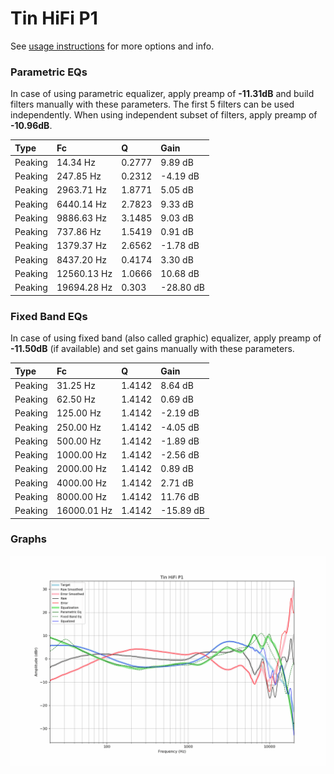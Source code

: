 # Tin HiFi P1
See [usage instructions](https://github.com/jaakkopasanen/AutoEq#usage) for more options and info.

### Parametric EQs
In case of using parametric equalizer, apply preamp of **-11.31dB** and build filters manually
with these parameters. The first 5 filters can be used independently.
When using independent subset of filters, apply preamp of **-10.96dB**.

| Type    | Fc          |      Q | Gain      |
|:--------|:------------|:-------|:----------|
| Peaking | 14.34 Hz    | 0.2777 | 9.89 dB   |
| Peaking | 247.85 Hz   | 0.2312 | -4.19 dB  |
| Peaking | 2963.71 Hz  | 1.8771 | 5.05 dB   |
| Peaking | 6440.14 Hz  | 2.7823 | 9.33 dB   |
| Peaking | 9886.63 Hz  | 3.1485 | 9.03 dB   |
| Peaking | 737.86 Hz   | 1.5419 | 0.91 dB   |
| Peaking | 1379.37 Hz  | 2.6562 | -1.78 dB  |
| Peaking | 8437.20 Hz  | 0.4174 | 3.30 dB   |
| Peaking | 12560.13 Hz | 1.0666 | 10.68 dB  |
| Peaking | 19694.28 Hz | 0.303  | -28.80 dB |

### Fixed Band EQs
In case of using fixed band (also called graphic) equalizer, apply preamp of **-11.50dB**
(if available) and set gains manually with these parameters.

| Type    | Fc          |      Q | Gain      |
|:--------|:------------|:-------|:----------|
| Peaking | 31.25 Hz    | 1.4142 | 8.64 dB   |
| Peaking | 62.50 Hz    | 1.4142 | 0.69 dB   |
| Peaking | 125.00 Hz   | 1.4142 | -2.19 dB  |
| Peaking | 250.00 Hz   | 1.4142 | -4.05 dB  |
| Peaking | 500.00 Hz   | 1.4142 | -1.89 dB  |
| Peaking | 1000.00 Hz  | 1.4142 | -2.56 dB  |
| Peaking | 2000.00 Hz  | 1.4142 | 0.89 dB   |
| Peaking | 4000.00 Hz  | 1.4142 | 2.71 dB   |
| Peaking | 8000.00 Hz  | 1.4142 | 11.76 dB  |
| Peaking | 16000.01 Hz | 1.4142 | -15.89 dB |

### Graphs
![](./Tin%20HiFi%20P1.png)